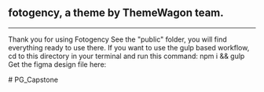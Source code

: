## fotogency, a theme by ThemeWagon team.

---

Thank you for using Fotogency See the "public" folder, you will find everything ready to use there. If you want to use the gulp based workflow, cd to this directory in your terminal and run this command: npm i && gulp
Get the figma design file here:

<!-- [https://www.figma.com/community/file/iVtJJapAlfDQJLcDedSwMm] -->
#   P G _ C a p s t o n e  
 